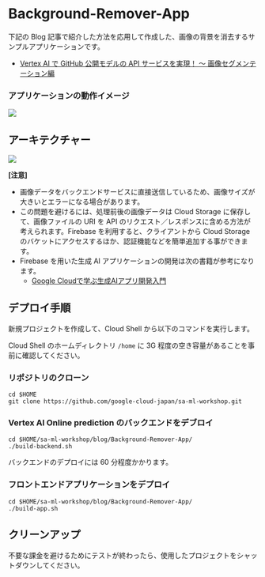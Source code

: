# Background-Remover-App

下記の Blog 記事で紹介した方法を応用して作成した、画像の背景を消去するサンプルアプリケーションです。
- [Vertex AI で GitHub 公開モデルの API サービスを実現！ 〜 画像セグメンテーション編](https://zenn.dev/google_cloud_jp/articles/120d013b65c3af)

### アプリケーションの動作イメージ
![](https://github.com/enakai00/sa-ml-workshop/blob/main/blog/images/background-remover-app.gif)

## アーキテクチャー

![](https://github.com/enakai00/sa-ml-workshop/blob/main/blog/images/background-remover-architecture.png)

**[注意]**

- 画像データをバックエンドサービスに直接送信しているため、画像サイズが大きいとエラーになる場合があります。
- この問題を避けるには、処理前後の画像データは Cloud Storage に保存して、画像ファイルの URI を API のリクエスト／レスポンスに含める方法が考えられます。Firebase を利用すると、クライアントから Cloud Storage のバケットにアクセスするほか、認証機能などを簡単追加する事ができます。
- Firebase を用いた生成 AI アプリケーションの開発は次の書籍が参考になります。
  - [Google Cloudで学ぶ生成AIアプリ開発入門](https://gihyo.jp/book/2024/978-4-297-14171-4)

## デプロイ手順

新規プロジェクトを作成して、Cloud Shell から以下のコマンドを実行します。

Cloud Shell のホームディレクトリ `/home` に 3G 程度の空き容量があることを事前に確認してください。

### リポジトリのクローン
```
cd $HOME
git clone https://github.com/google-cloud-japan/sa-ml-workshop.git
```
### Vertex AI Online prediction のバックエンドをデブロイ
```
cd $HOME/sa-ml-workshop/blog/Background-Remover-App/
./build-backend.sh
```
バックエンドのデプロイには 60 分程度かかります。

### フロントエンドアプリケーションをデプロイ
```
cd $HOME/sa-ml-workshop/blog/Background-Remover-App/
./build-app.sh
```

## クリーンアップ

不要な課金を避けるためにテストが終わったら、使用したプロジェクトをシャットダウンしてください。


